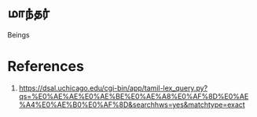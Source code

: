 # மாந்தர்

Beings

# References
1. https://dsal.uchicago.edu/cgi-bin/app/tamil-lex_query.py?qs=%E0%AE%AE%E0%AE%BE%E0%AE%A8%E0%AF%8D%E0%AE%A4%E0%AE%B0%E0%AF%8D&searchhws=yes&matchtype=exact
